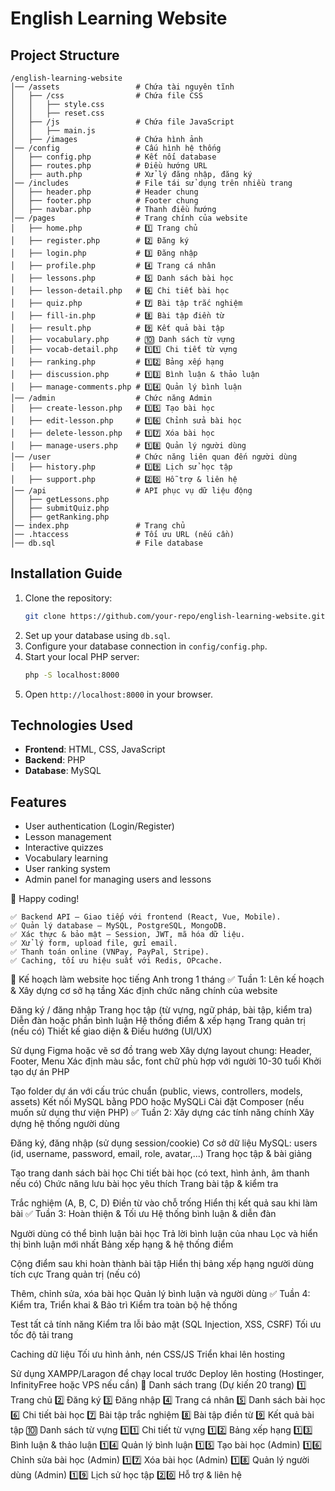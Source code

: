 # English Learning Website

## Project Structure

```
/english-learning-website
│── /assets                 # Chứa tài nguyên tĩnh
│   ├── /css                # Chứa file CSS
│   │   ├── style.css
│   │   ├── reset.css
│   ├── /js                 # Chứa file JavaScript
│   │   ├── main.js
│   ├── /images             # Chứa hình ảnh
│── /config                 # Cấu hình hệ thống
│   ├── config.php          # Kết nối database
│   ├── routes.php          # Điều hướng URL
│   ├── auth.php            # Xử lý đăng nhập, đăng ký
│── /includes               # File tái sử dụng trên nhiều trang
│   ├── header.php          # Header chung
│   ├── footer.php          # Footer chung
│   ├── navbar.php          # Thanh điều hướng
│── /pages                  # Trang chính của website
│   ├── home.php            # 1️⃣ Trang chủ
│   ├── register.php        # 2️⃣ Đăng ký
│   ├── login.php           # 3️⃣ Đăng nhập
│   ├── profile.php         # 4️⃣ Trang cá nhân
│   ├── lessons.php         # 5️⃣ Danh sách bài học
│   ├── lesson-detail.php   # 6️⃣ Chi tiết bài học
│   ├── quiz.php            # 7️⃣ Bài tập trắc nghiệm
│   ├── fill-in.php         # 8️⃣ Bài tập điền từ
│   ├── result.php          # 9️⃣ Kết quả bài tập
│   ├── vocabulary.php      # 🔟 Danh sách từ vựng
│   ├── vocab-detail.php    # 1️⃣1️⃣ Chi tiết từ vựng
│   ├── ranking.php         # 1️⃣2️⃣ Bảng xếp hạng
│   ├── discussion.php      # 1️⃣3️⃣ Bình luận & thảo luận
│   ├── manage-comments.php # 1️⃣4️⃣ Quản lý bình luận
│── /admin                  # Chức năng Admin
│   ├── create-lesson.php   # 1️⃣5️⃣ Tạo bài học
│   ├── edit-lesson.php     # 1️⃣6️⃣ Chỉnh sửa bài học
│   ├── delete-lesson.php   # 1️⃣7️⃣ Xóa bài học
│   ├── manage-users.php    # 1️⃣8️⃣ Quản lý người dùng
│── /user                   # Chức năng liên quan đến người dùng
│   ├── history.php         # 1️⃣9️⃣ Lịch sử học tập
│   ├── support.php         # 2️⃣0️⃣ Hỗ trợ & liên hệ
│── /api                    # API phục vụ dữ liệu động
│   ├── getLessons.php
│   ├── submitQuiz.php
│   ├── getRanking.php
│── index.php               # Trang chủ
│── .htaccess               # Tối ưu URL (nếu cần)
│── db.sql                  # File database
```

## Installation Guide

1. Clone the repository:
   ```sh
   git clone https://github.com/your-repo/english-learning-website.git
   ```
2. Set up your database using `db.sql`.
3. Configure your database connection in `config/config.php`.
4. Start your local PHP server:
   ```sh
   php -S localhost:8000
   ```
5. Open `http://localhost:8000` in your browser.

## Technologies Used

- **Frontend**: HTML, CSS, JavaScript
- **Backend**: PHP
- **Database**: MySQL

## Features

- User authentication (Login/Register)
- Lesson management
- Interactive quizzes
- Vocabulary learning
- User ranking system
- Admin panel for managing users and lessons

🚀 Happy coding!

```
✅ Backend API – Giao tiếp với frontend (React, Vue, Mobile).
✅ Quản lý database – MySQL, PostgreSQL, MongoDB.
✅ Xác thực & bảo mật – Session, JWT, mã hóa dữ liệu.
✅ Xử lý form, upload file, gửi email.
✅ Thanh toán online (VNPay, PayPal, Stripe).
✅ Caching, tối ưu hiệu suất với Redis, OPcache.
```

🎯 Kế hoạch làm website học tiếng Anh trong 1 tháng
✅ Tuần 1: Lên kế hoạch & Xây dựng cơ sở hạ tầng
Xác định chức năng chính của website

Đăng ký / đăng nhập
Trang học tập (từ vựng, ngữ pháp, bài tập, kiểm tra)
Diễn đàn hoặc phần bình luận
Hệ thống điểm & xếp hạng
Trang quản trị (nếu có)
Thiết kế giao diện & Điều hướng (UI/UX)

Sử dụng Figma hoặc vẽ sơ đồ trang web
Xây dựng layout chung: Header, Footer, Menu
Xác định màu sắc, font chữ phù hợp với người 10-30 tuổi
Khởi tạo dự án PHP

Tạo folder dự án với cấu trúc chuẩn (public, views, controllers, models, assets)
Kết nối MySQL bằng PDO hoặc MySQLi
Cài đặt Composer (nếu muốn sử dụng thư viện PHP)
✅ Tuần 2: Xây dựng các tính năng chính
Xây dựng hệ thống người dùng

Đăng ký, đăng nhập (sử dụng session/cookie)
Cơ sở dữ liệu MySQL: users (id, username, password, email, role, avatar,...)
Trang học tập & bài giảng

Tạo trang danh sách bài học
Chi tiết bài học (có text, hình ảnh, âm thanh nếu có)
Chức năng lưu bài học yêu thích
Trang bài tập & kiểm tra

Trắc nghiệm (A, B, C, D)
Điền từ vào chỗ trống
Hiển thị kết quả sau khi làm bài
✅ Tuần 3: Hoàn thiện & Tối ưu
Hệ thống bình luận & diễn đàn

Người dùng có thể bình luận bài học
Trả lời bình luận của nhau
Lọc và hiển thị bình luận mới nhất
Bảng xếp hạng & hệ thống điểm

Cộng điểm sau khi hoàn thành bài tập
Hiển thị bảng xếp hạng người dùng tích cực
Trang quản trị (nếu có)

Thêm, chỉnh sửa, xóa bài học
Quản lý bình luận và người dùng
✅ Tuần 4: Kiểm tra, Triển khai & Bảo trì
Kiểm tra toàn bộ hệ thống

Test tất cả tính năng
Kiểm tra lỗi bảo mật (SQL Injection, XSS, CSRF)
Tối ưu tốc độ tải trang

Caching dữ liệu
Tối ưu hình ảnh, nén CSS/JS
Triển khai lên hosting

Sử dụng XAMPP/Laragon để chạy local trước
Deploy lên hosting (Hostinger, InfinityFree hoặc VPS nếu cần)
📌 Danh sách trang (Dự kiến 20 trang)
1️⃣ Trang chủ
2️⃣ Đăng ký
3️⃣ Đăng nhập
4️⃣ Trang cá nhân
5️⃣ Danh sách bài học
6️⃣ Chi tiết bài học
7️⃣ Bài tập trắc nghiệm
8️⃣ Bài tập điền từ
9️⃣ Kết quả bài tập
🔟 Danh sách từ vựng
1️⃣1️⃣ Chi tiết từ vựng
1️⃣2️⃣ Bảng xếp hạng
1️⃣3️⃣ Bình luận & thảo luận
1️⃣4️⃣ Quản lý bình luận
1️⃣5️⃣ Tạo bài học (Admin)
1️⃣6️⃣ Chỉnh sửa bài học (Admin)
1️⃣7️⃣ Xóa bài học (Admin)
1️⃣8️⃣ Quản lý người dùng (Admin)
1️⃣9️⃣ Lịch sử học tập
2️⃣0️⃣ Hỗ trợ & liên hệ
